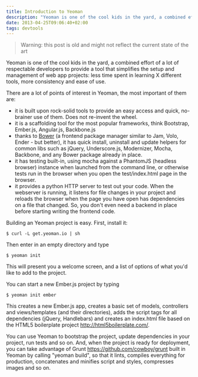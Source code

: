 ```yaml
---
title: Introduction to Yeoman
description: "Yeoman is one of the cool kids in the yard, a combined effort of a lot of respectable developers to provide a tool that simplifies the setup and management of web app projects"
date: 2013-04-25T09:06:40+02:00
tags: devtools
---
```


> Warning: this post is old and might not reflect the current state of the art

Yeoman is one of the cool kids in the yard, a combined effort of a lot of respectable developers to provide a tool that simplifies the setup and management of web app projects: less time spent in learning X different tools, more consistency and ease of use.

There are a lot of points of interest in Yeoman, the most important of them are:

- it is built upon rock-solid tools to provide an easy access and quick, no-brainer use of them. Does not re-invent the wheel.
- it is a scaffolding tool for the most popular frameworks, think Bootstrap, Ember.js, Angular.js, Backbone.js
- thanks to [Bower](https://bower.io) (a frontend package manager similar to Jam, Volo, Ender - but better), it has quick install, uninstall and update helpers for common libs such as jQuery, Underscore.js, Modernizer, Mocha, Backbone, and any Bower package already in place.
- it has testing built-in, using mocha against a PhantomJS (headless browser) instance when launched from the command line, or otherwise tests run in the browser when you open the test/index.html page in the browser.
- it provides a python HTTP server to test out your code. When the webserver is running, it listens for file changes in your project and reloads the browser when the page you have open has dependencies on a file that changed. So, you don't even need a backend in place before starting writing the frontend code.

Building an Yeoman project is easy.
First, install it:

`$ curl -L get.yeoman.io | sh`

Then enter in an empty directory and type

`$ yeoman init`

This will present you a welcome screen, and a list of options of what you'd like to add to the project.

You can start a new Ember.js project by typing

`$ yeoman init ember`

This creates a new Ember.js app, creates a basic set of models, controllers and views/templates (and their directories), adds the script tags for all dependencies (jQuery, Handlebars) and creates an index.html file based on the HTML5 boilerplate project http://html5boilerplate.com/.

You can use Yeoman to bootstrap the project, update dependencies in your project, run tests and so on.
And, when the project is ready for deployment, you can take advantage of Grunt https://github.com/cowboy/grunt built in Yeoman by calling "yeoman build", so that it lints, compiles everything for production, concatenates and minifies script and styles, compresses images and so on.


